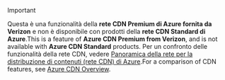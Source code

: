 > [!IMPORTANT]
> <span data-ttu-id="24980-101">Questa è una funzionalità della **rete CDN Premium di Azure fornita da Verizon** e non è disponibile con prodotti della **rete CDN Standard di Azure**.</span><span class="sxs-lookup"><span data-stu-id="24980-101">This is a feature of **Azure CDN Premium from Verizon**, and is not available with **Azure CDN Standard** products.</span></span>  <span data-ttu-id="24980-102">Per un confronto delle funzionalità della rete CDN, vedere [Panoramica della rete per la distribuzione di contenuti (rete CDN) di Azure](../articles/cdn/cdn-overview.md#azure-cdn-features).</span><span class="sxs-lookup"><span data-stu-id="24980-102">For a comparison of CDN features, see [Azure CDN Overview](../articles/cdn/cdn-overview.md#azure-cdn-features).</span></span> 
> 
> 

